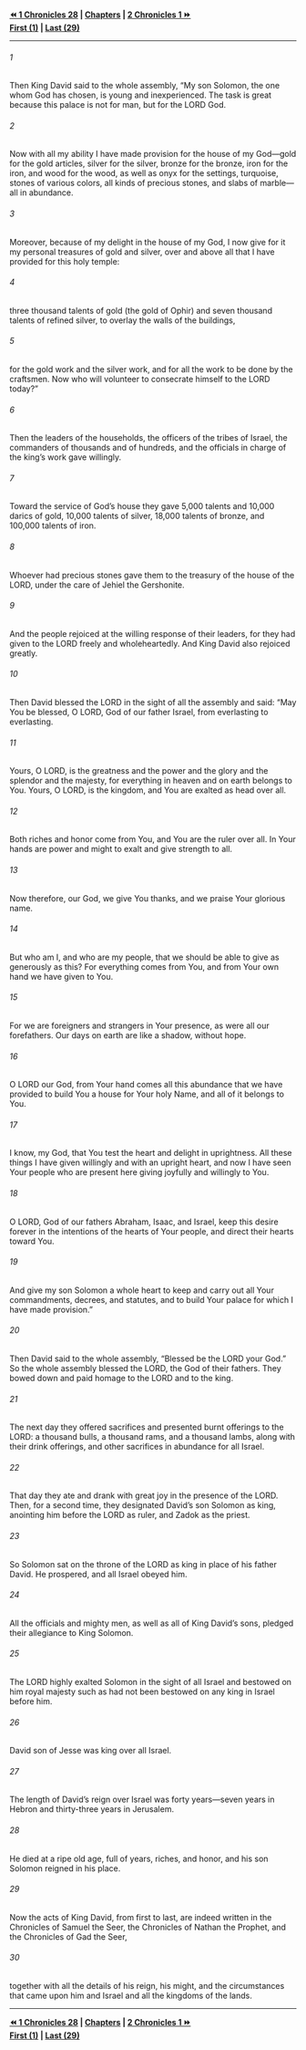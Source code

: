  
**[⏪ 1 Chronicles 28](./1%20Chronicles%2028.md) | [Chapters](./_index.md) | [2 Chronicles 1 ⏩](../44.14%202%20Chronicles/2%20Chronicles%201.md)**  
**[First (1)](./1%20Chronicles%201.md) | [Last (29)](1%20Chronicles%2029.md)**  
  
---  
  
###### 1  
Then King David said to the whole assembly, “My son Solomon, the one whom God has chosen, is young and inexperienced. The task is great because this palace is not for man, but for the LORD God.  
  
###### 2  
Now with all my ability I have made provision for the house of my God—gold for the gold articles, silver for the silver, bronze for the bronze, iron for the iron, and wood for the wood, as well as onyx for the settings, turquoise, stones of various colors, all kinds of precious stones, and slabs of marble—all in abundance.  
  
###### 3  
Moreover, because of my delight in the house of my God, I now give for it my personal treasures of gold and silver, over and above all that I have provided for this holy temple:  
  
###### 4  
three thousand talents of gold (the gold of Ophir) and seven thousand talents of refined silver, to overlay the walls of the buildings,  
  
###### 5  
for the gold work and the silver work, and for all the work to be done by the craftsmen. Now who will volunteer to consecrate himself to the LORD today?”  
  
###### 6  
Then the leaders of the households, the officers of the tribes of Israel, the commanders of thousands and of hundreds, and the officials in charge of the king’s work gave willingly.  
  
###### 7  
Toward the service of God’s house they gave 5,000 talents and 10,000 darics of gold, 10,000 talents of silver, 18,000 talents of bronze, and 100,000 talents of iron.  
  
###### 8  
Whoever had precious stones gave them to the treasury of the house of the LORD, under the care of Jehiel the Gershonite.  
  
###### 9  
And the people rejoiced at the willing response of their leaders, for they had given to the LORD freely and wholeheartedly. And King David also rejoiced greatly.  
  
###### 10  
Then David blessed the LORD in the sight of all the assembly and said: “May You be blessed, O LORD, God of our father Israel, from everlasting to everlasting.  
  
###### 11  
Yours, O LORD, is the greatness and the power and the glory and the splendor and the majesty, for everything in heaven and on earth belongs to You. Yours, O LORD, is the kingdom, and You are exalted as head over all.  
  
###### 12  
Both riches and honor come from You, and You are the ruler over all. In Your hands are power and might to exalt and give strength to all.  
  
###### 13  
Now therefore, our God, we give You thanks, and we praise Your glorious name.  
  
###### 14  
But who am I, and who are my people, that we should be able to give as generously as this? For everything comes from You, and from Your own hand we have given to You.  
  
###### 15  
For we are foreigners and strangers in Your presence, as were all our forefathers. Our days on earth are like a shadow, without hope.  
  
###### 16  
O LORD our God, from Your hand comes all this abundance that we have provided to build You a house for Your holy Name, and all of it belongs to You.  
  
###### 17  
I know, my God, that You test the heart and delight in uprightness. All these things I have given willingly and with an upright heart, and now I have seen Your people who are present here giving joyfully and willingly to You.  
  
###### 18  
O LORD, God of our fathers Abraham, Isaac, and Israel, keep this desire forever in the intentions of the hearts of Your people, and direct their hearts toward You.  
  
###### 19  
And give my son Solomon a whole heart to keep and carry out all Your commandments, decrees, and statutes, and to build Your palace for which I have made provision.”  
  
###### 20  
Then David said to the whole assembly, “Blessed be the LORD your God.” So the whole assembly blessed the LORD, the God of their fathers. They bowed down and paid homage to the LORD and to the king.  
  
###### 21  
The next day they offered sacrifices and presented burnt offerings to the LORD: a thousand bulls, a thousand rams, and a thousand lambs, along with their drink offerings, and other sacrifices in abundance for all Israel.  
  
###### 22  
That day they ate and drank with great joy in the presence of the LORD. Then, for a second time, they designated David’s son Solomon as king, anointing him before the LORD as ruler, and Zadok as the priest.  
  
###### 23  
So Solomon sat on the throne of the LORD as king in place of his father David. He prospered, and all Israel obeyed him.  
  
###### 24  
All the officials and mighty men, as well as all of King David’s sons, pledged their allegiance to King Solomon.  
  
###### 25  
The LORD highly exalted Solomon in the sight of all Israel and bestowed on him royal majesty such as had not been bestowed on any king in Israel before him.  
  
###### 26  
David son of Jesse was king over all Israel.  
  
###### 27  
The length of David’s reign over Israel was forty years—seven years in Hebron and thirty-three years in Jerusalem.  
  
###### 28  
He died at a ripe old age, full of years, riches, and honor, and his son Solomon reigned in his place.  
  
###### 29  
Now the acts of King David, from first to last, are indeed written in the Chronicles of Samuel the Seer, the Chronicles of Nathan the Prophet, and the Chronicles of Gad the Seer,  
  
###### 30  
together with all the details of his reign, his might, and the circumstances that came upon him and Israel and all the kingdoms of the lands.  
  
  
---  
  
**[⏪ 1 Chronicles 28](./1%20Chronicles%2028.md) | [Chapters](./_index.md) | [2 Chronicles 1 ⏩](../44.14%202%20Chronicles/2%20Chronicles%201.md)**  
**[First (1)](./1%20Chronicles%201.md) | [Last (29)](1%20Chronicles%2029.md)**  
  
